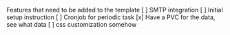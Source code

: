 Features that need to be added to the template
[ ] SMTP integration
[ ] Initial setup instruction
[ ] Cronjob for periodic task
[x] Have a PVC for the data, see what data
[ ] css customization somehow
